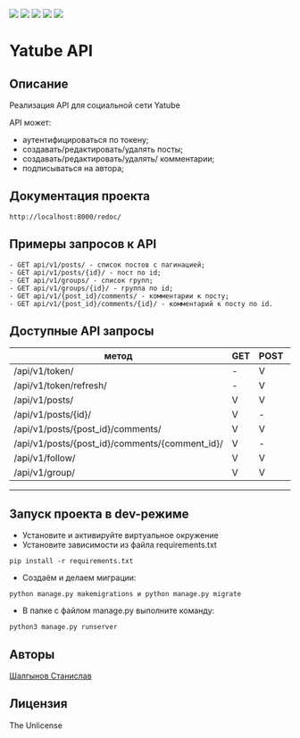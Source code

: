![](https://img.shields.io/badge/Python-3.8-blue) 
![](https://img.shields.io/badge/Django-2.2.19-green)
![](https://img.shields.io/badge/DjangoRestFramework-3.12.4-green)
![](https://img.shields.io/badge/SimpleJWT-yellow)
![](https://img.shields.io/badge/SQLite-red)


# Yatube API

## Описание
Реализация API для социальной сети Yatube

API может:
- аутентифицироваться по токену;
- создавать/редактировать/удалять посты;
- создавать/редактировать/удалять/ комментарии;
- подписываться на автора;

## Документация проекта
```
http://localhost:8000/redoc/
```

## Примеры запросов к API
```
- GET api/v1/posts/ - список постов с пагинацией;
- GET api/v1/posts/{id}/ - пост по id;
- GET api/v1/groups/ - список групп;
- GET api/v1/groups/{id}/ - группа по id;
- GET api/v1/{post_id}/comments/ - комментарии к посту;
- GET api/v1/{post_id}/comments/{id}/ - комментарий к посту по id.
```

## Доступные API запросы
метод                                            | GET | POST | PUT | PATCH | DEL |
-------------------------------------------------|-----|------|-----|-------|-----|
/api/v1/token/ | - | V | - | - | - |
/api/v1/token/refresh/ | - | V | - | - | - |
/api/v1/posts/  | V | V | - | - | - |
/api/v1/posts/{id}/ | V | - | V | V | V |
/api/v1/posts/{post_id}/comments/ | V | V | - | - | - |
/api/v1/posts/{post_id}/comments/{comment_id}/ | V | - | V | V | V |
/api/v1/follow/ | V | V | - | - | - |
/api/v1/group/ | V | V | - | - | - |

---

## Запуск проекта в dev-режиме
- Установите и активируйте виртуальное окружение
- Установите зависимости из файла requirements.txt
```
pip install -r requirements.txt
```
- Создаём и делаем миграции:
```
python manage.py makemigrations и python manage.py migrate
``` 
- В папке с файлом manage.py выполните команду:
```
python3 manage.py runserver
```

## Авторы
[Шалгынов Станислав](https://github.com/stasrls)

## Лицензия
The Unlicense
